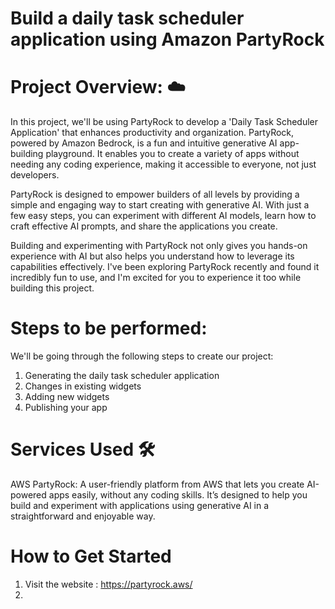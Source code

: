 # Build a daily task scheduler application using Amazon PartyRock

# Project Overview: ☁️
In this project, we'll be using PartyRock to develop a 'Daily Task Scheduler Application' that enhances productivity and organization. PartyRock, powered by Amazon Bedrock, is a fun and intuitive generative AI app-building playground. It enables you to create a variety of apps without needing any coding experience, making it accessible to everyone, not just developers.

PartyRock is designed to empower builders of all levels by providing a simple and engaging way to start creating with generative AI. With just a few easy steps, you can experiment with different AI models, learn how to craft effective AI prompts, and share the applications you create.

Building and experimenting with PartyRock not only gives you hands-on experience with AI but also helps you understand how to leverage its capabilities effectively. I've been exploring PartyRock recently and found it incredibly fun to use, and I'm excited for you to experience it too while building this project.

# Steps to be performed: 
We'll be going through the following steps to create our project:

1. Generating the daily task scheduler application
2. Changes in existing widgets
3. Adding new widgets
4. Publishing your app
   
# Services Used 🛠
AWS PartyRock: A user-friendly platform from AWS that lets you create AI-powered apps easily, without any coding skills. It’s designed to help you build and experiment with applications using generative AI in a straightforward and enjoyable way.

# How to Get Started
1. Visit the website : https://partyrock.aws/
2. 







